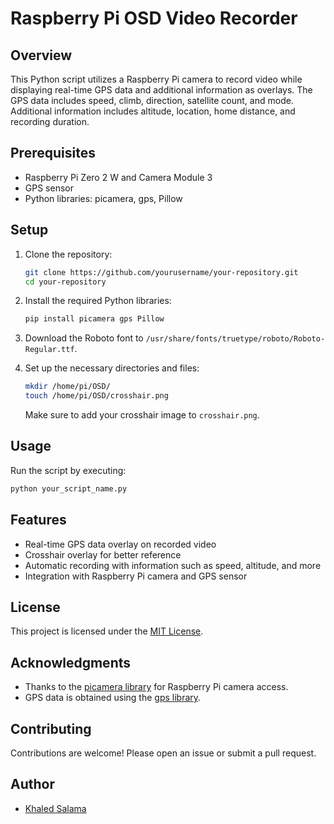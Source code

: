 # Raspberry Pi OSD Video Recorder

## Overview

This Python script utilizes a Raspberry Pi camera to record video while displaying real-time GPS data and additional information as overlays. The GPS data includes speed, climb, direction, satellite count, and mode. Additional information includes altitude, location, home distance, and recording duration.

## Prerequisites

- Raspberry Pi Zero 2 W and Camera Module 3
- GPS sensor
- Python libraries: picamera, gps, Pillow

## Setup

1. Clone the repository:

   ```bash
   git clone https://github.com/yourusername/your-repository.git
   cd your-repository
   ```

2. Install the required Python libraries:

   ```bash
   pip install picamera gps Pillow
   ```

3. Download the Roboto font to `/usr/share/fonts/truetype/roboto/Roboto-Regular.ttf`.

4. Set up the necessary directories and files:

   ```bash
   mkdir /home/pi/OSD/
   touch /home/pi/OSD/crosshair.png
   ```

   Make sure to add your crosshair image to `crosshair.png`.

## Usage

Run the script by executing:

```bash
python your_script_name.py
```

## Features

- Real-time GPS data overlay on recorded video
- Crosshair overlay for better reference
- Automatic recording with information such as speed, altitude, and more
- Integration with Raspberry Pi camera and GPS sensor

## License

This project is licensed under the [MIT License](LICENSE).

## Acknowledgments

- Thanks to the [picamera library](https://picamera.readthedocs.io/) for Raspberry Pi camera access.
- GPS data is obtained using the [gps library](https://pypi.org/project/gps/).


## Contributing

Contributions are welcome! Please open an issue or submit a pull request.

## Author

- [Khaled Salama]((https://github.com/khaled22salama))



